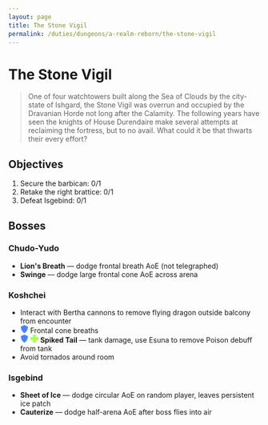 ```yaml
---
layout: page
title: The Stone Vigil
permalink: /duties/dungeons/a-realm-reborn/the-stone-vigil
---
```


# The Stone Vigil

> One of four watchtowers built along the Sea of Clouds by the city-state of Ishgard, the Stone Vigil was overrun and occupied by the Dravanian Horde not long after the Calamity. The following years have seen the knights of House Durendaire make several attempts at reclaiming the fortress, but to no avail. What could it be that thwarts their every effort?

## Objectives

1. Secure the barbican: 0/1
2. Retake the right brattice:  0/1
3. Defeat Isgebind: 0/1

## Bosses

### Chudo-Yudo

- **Lion's Breath** — dodge frontal breath AoE (not telegraphed)
- **Swinge** — dodge large frontal cone AoE across arena

### Koshchei

- Interact with Bertha cannons to remove flying dragon outside balcony from encounter
- ![](/assets/icons/role-tank.png) Frontal cone breaths
- ![](/assets/icons/role-tank.png) ![](/assets/icons/role-healer.png) **Spiked Tail** — tank damage, use Esuna to remove Poison debuff from tank
- Avoid tornados around room

### Isgebind

- **Sheet of Ice** — dodge circular AoE on random player, leaves persistent ice patch
- **Cauterize** — dodge half-arena AoE after boss flies into air

